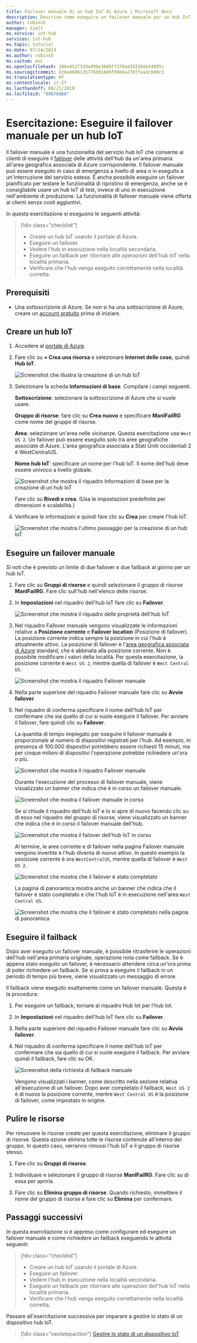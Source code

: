```yaml
---
title: Failover manuale di un hub IoT di Azure | Microsoft Docs
description: Descrive come eseguire un failover manuale per un hub IoT di Azure
author: robinsh
manager: timlt
ms.service: iot-hub
services: iot-hub
ms.topic: tutorial
ms.date: 07/24/2019
ms.author: robinsh
ms.custom: mvc
ms.openlocfilehash: 308e452f33ded9be3b88ff370ed34326de54895c
ms.sourcegitcommit: b3bad696c2b776d018d9f06b6e27bffaa3c0d9c3
ms.translationtype: HT
ms.contentlocale: it-IT
ms.lasthandoff: 08/21/2019
ms.locfileid: "69876968"
---
```

# <a name="tutorial-perform-manual-failover-for-an-iot-hub"></a>Esercitazione: Eseguire il failover manuale per un hub IoT

Il failover manuale è una funzionalità del servizio hub IoT che consente ai clienti di eseguire il [failover](https://en.wikipedia.org/wiki/Failover) delle attività dell'hub da un'area primaria all'area geografica associata di Azure corrispondente. Il failover manuale può essere eseguito in caso di emergenza a livello di area o in eseguito a un'interruzione del servizio estesa. È anche possibile eseguire un failover pianificato per testare le funzionalità di ripristino di emergenza, anche se è consigliabile usare un hub IoT di test, invece di uno in esecuzione nell'ambiente di produzione. La funzionalità di failover manuale viene offerta ai clienti senza costi aggiuntivi.

In questa esercitazione si eseguono le seguenti attività:

> [!div class="checklist"]
> * Creare un hub IoT usando il portale di Azure. 
> * Eseguire un failover. 
> * Vedere l'hub in esecuzione nella località secondaria.
> * Eseguire un failback per ritornare alle operazioni dell'hub IoT nella località primaria. 
> * Verificare che l'hub venga eseguito correttamente nella località corretta.

## <a name="prerequisites"></a>Prerequisiti

- Una sottoscrizione di Azure. Se non si ha una sottoscrizione di Azure, creare un [account gratuito](https://azure.microsoft.com/free/?WT.mc_id=A261C142F) prima di iniziare.

## <a name="create-an-iot-hub"></a>Creare un hub IoT

1. Accedere al [portale di Azure](https://portal.azure.com). 

2. Fare clic su **+ Crea una risorsa** e selezionare **Internet delle cose**, quindi **Hub IoT**.

   ![Screenshot che illustra la creazione di un hub IoT](./media/tutorial-manual-failover/create-hub-01.png)

3. Selezionare la scheda **Informazioni di base**. Compilare i campi seguenti.

    **Sottoscrizione**: selezionare la sottoscrizione di Azure che si vuole usare.

    **Gruppo di risorse**: fare clic su **Crea nuovo** e specificare **ManlFailRG** come nome del gruppo di risorse.

    **Area**: selezionare un'area nelle vicinanze. Questa esercitazione usa `West US 2`. Un failover può essere eseguito solo tra aree geografiche associate di Azure. L'area geografica associata a Stati Uniti occidentali 2 è WestCentralUS.
    
   **Nome hub IoT**: specificare un nome per l'hub IoT. Il nome dell'hub deve essere univoco a livello globale. 

   ![Screenshot che mostra il riquadro Informazioni di base per la creazione di un hub IoT](./media/tutorial-manual-failover/create-hub-02-basics.png)

   Fare clic su **Rivedi e crea**. (Usa le impostazioni predefinite per dimensioni e scalabilità.) 

4. Verificare le informazioni e quindi fare clic su **Crea** per creare l'hub IoT. 

   ![Screenshot che mostra l'ultimo passaggio per la creazione di un hub IoT](./media/tutorial-manual-failover/create-hub-03-create.png)

## <a name="perform-a-manual-failover"></a>Eseguire un failover manuale

Si noti che è previsto un limite di due failover e due failback al giorno per un hub IoT.

1. Fare clic su **Gruppi di risorse** e quindi selezionare il gruppo di risorse **ManlFailRG**. Fare clic sull'hub nell'elenco delle risorse. 

1. In **Impostazioni** nel riquadro dell'hub IoT fare clic su **Failover**.

   ![Screenshot che mostra il riquadro delle proprietà dell'hub IoT](./media/tutorial-manual-failover/trigger-failover-01.png)

1. Nel riquadro Failover manuale vengono visualizzate le informazioni relative a **Posizione corrente** e **Failover location** (Posizione di failover). La posizione corrente indica sempre la posizione in cui l'hub è attualmente attivo. La posizione di failover è l'[area geografica associata di Azure](../best-practices-availability-paired-regions.md) standard, che è abbinata alla posizione corrente. Non è possibile modificare i valori della località. Per questa esercitazione, la posizione corrente è `West US 2`, mentre quella di failover è `West Central US`.

   ![Screenshot che mostra il riquadro Failover manuale](./media/tutorial-manual-failover/trigger-failover-02.png)

1. Nella parte superiore del riquadro Failover manuale fare clic su **Avvio failover**. 

1. Nel riquadro di conferma specificare il nome dell'hub IoT per confermare che sia quello di cui si vuole eseguire il failover. Per avviare il failover, fare quindi clic su **Failover**.

   La quantità di tempo impiegato per eseguire il failover manuale è proporzionale al numero di dispositivi registrati per l'hub. Ad esempio, in presenza di 100.000 dispositivi potrebbero essere richiesti 15 minuti, ma per cinque milioni di dispositivi l'operazione potrebbe richiedere un'ora o più.

   ![Screenshot che mostra il riquadro Failover manuale](./media/tutorial-manual-failover/trigger-failover-03-confirm.png)

   Durante l'esecuzione del processo di failover manuale, viene visualizzato un banner che indica che è in corso un failover manuale. 

   ![Screenshot che mostra il failover manuale in corso](./media/tutorial-manual-failover/trigger-failover-04-in-progress.png)

   Se si chiude il riquadro dell'hub IoT e lo si apre di nuovo facendo clic su di esso nel riquadro del gruppo di risorse, viene visualizzato un banner che indica che è in corso il failover manuale dell'hub. 

   ![Screenshot che mostra il failover dell'hub IoT in corso](./media/tutorial-manual-failover/trigger-failover-05-hub-inactive.png)

   Al termine, le aree corrente e di failover nella pagina Failover manuale vengono invertite e l'hub diventa di nuovo attivo. In questo esempio la posizione corrente è ora `WestCentralUS`, mentre quella di failover è `West US 2`. 

   ![Screenshot che mostra che il failover è stato completato](./media/tutorial-manual-failover/trigger-failover-06-finished.png)

   La pagina di panoramica mostra anche un banner che indica che il failover è stato completato e che l'hub IoT è in esecuzione nell'area `West Central US`.

   ![Screenshot che mostra che il failover è stato completato nella pagina di panoramica](./media/tutorial-manual-failover/trigger-failover-06-finished-overview.png)


## <a name="perform-a-failback"></a>Eseguire il failback 

Dopo aver eseguito un failover manuale, è possibile ritrasferire le operazioni dell'hub nell'area primaria originale, operazione nota come failback. Se è appena stato eseguito un failover, è necessario attendere circa un'ora prima di poter richiedere un failback. Se si prova a eseguire il failback in un periodo di tempo più breve, viene visualizzato un messaggio di errore.

Il failback viene eseguito esattamente come un failover manuale. Questa è la procedura: 

1. Per eseguire un failback, tornare al riquadro Hub Iot per l'hub Iot.

2. In **Impostazioni** nel riquadro dell'hub IoT fare clic su **Failover**. 

3. Nella parte superiore del riquadro Failover manuale fare clic su **Avvio failover**. 

4. Nel riquadro di conferma specificare il nome dell'hub IoT per confermare che sia quello di cui si vuole eseguire il failback. Per avviare quindi il failback, fare clic su OK. 

   ![Screenshot della richiesta di failback manuale](./media/tutorial-manual-failover/trigger-failover-03-confirm.png)

   Vengono visualizzati i banner, come descritto nella sezione relativa all'esecuzione di un failover. Dopo aver completato il failback, `West US 2` è di nuovo la posizione corrente, mentre `West Central US` è la posizione di failover, come impostato in origine.

## <a name="clean-up-resources"></a>Pulire le risorse 

Per rimuovere le risorse create per questa esercitazione, eliminare il gruppo di risorse. Questa azione elimina tutte le risorse contenute all'interno del gruppo. In questo caso, verranno rimossi l'hub IoT e il gruppo di risorse stesso. 

1. Fare clic su **Gruppi di risorse**. 

2. Individuare e selezionare il gruppo di risorse **ManlFailRG**. Fare clic su di essa per aprirla. 

3. Fare clic su **Elimina gruppo di risorse**. Quando richiesto, immettere il nome del gruppo di risorse e fare clic su **Elimina** per confermare. 

## <a name="next-steps"></a>Passaggi successivi

In questa esercitazione si è appreso come configurare ed eseguire un failover manuale e come richiedere un failback eseguendo le attività seguenti:

> [!div class="checklist"]
> * Creare un hub IoT usando il portale di Azure. 
> * Eseguire un failover. 
> * Vedere l'hub in esecuzione nella località secondaria.
> * Eseguire un failback per ritornare alle operazioni dell'hub IoT nella località primaria. 
> * Verificare che l'hub venga eseguito correttamente nella località corretta.

Passare all'esercitazione successiva per imparare a gestire lo stato di un dispositivo hub IoT. 

> [!div class="nextstepaction"]
> [Gestire lo stato di un dispositivo IoT](tutorial-device-twins.md)
